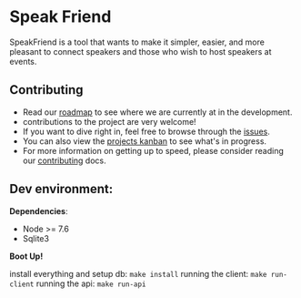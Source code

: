 # Speak Friend

SpeakFriend is a tool that wants to make it simpler, easier, and more pleasant
to connect speakers and those who wish to host speakers at events.

## Contributing

- Read our [roadmap](./docs/roadmap.md) to see where we are currently at in the development.
- contributions to the project are very welcome!
- If you want to dive right in, feel free to browse through the
  [issues](https://github.com/speakfriend/speakfriend/issues).
- You can also view the [projects
  kanban](https://github.com/speakfriend/speakfriend/projects) to see what's in progress.
- For more information on getting up to speed, please consider reading our
  [contributing](./docs/contributing.md) docs.

## Dev environment:

**Dependencies**:
- Node >= 7.6
- Sqlite3

**Boot Up!**

install everything and setup db: `make install`
running the client: `make run-client`
running the api: `make run-api`

